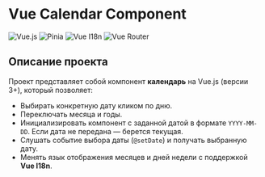 # Vue Calendar Component

![Vue.js](https://img.shields.io/badge/Vue-3.5.18-brightgreen)
![Pinia](https://img.shields.io/badge/Pinia-3.0.3-blue)
![Vue I18n](https://img.shields.io/badge/Vue--i18n-9.14.5-yellow)
![Vue Router](https://img.shields.io/badge/Vue--Router-4.5.1-orange)

## Описание проекта

Проект представляет собой компонент **календарь** на Vue.js (версии 3+), который позволяет:

- Выбирать конкретную дату кликом по дню.
- Переключать месяца и годы.
- Инициализировать компонент с заданной датой в формате `YYYY-MM-DD`. Если дата не передана — берется текущая.
- Слушать событие выбора даты (`@setDate`) и получать выбранную дату.
- Менять язык отображения месяцев и дней недели с поддержкой **Vue I18n**.